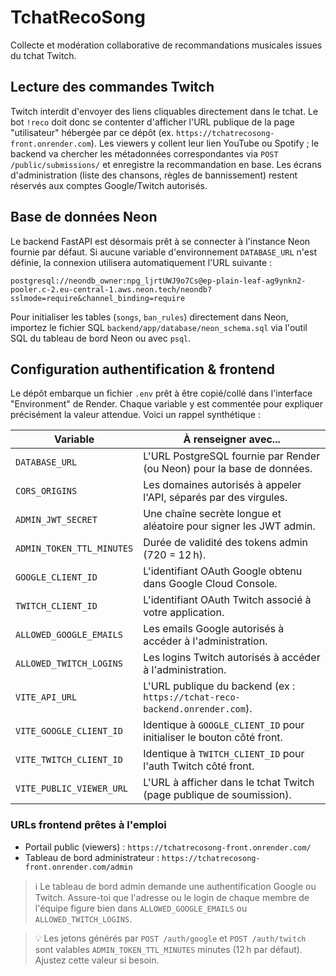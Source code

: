 # TchatRecoSong

Collecte et modération collaborative de recommandations musicales issues du tchat
Twitch.

## Lecture des commandes Twitch

Twitch interdit d'envoyer des liens cliquables directement dans le tchat. Le bot
`!reco` doit donc se contenter d'afficher l'URL publique de la page "utilisateur"
hébergée par ce dépôt (ex. `https://tchatrecosong-front.onrender.com`). Les viewers y collent
leur lien YouTube ou Spotify ; le backend va chercher les métadonnées
correspondantes via `POST /public/submissions/` et enregistre la recommandation
en base. Les écrans d'administration (liste des chansons, règles de
bannissement) restent réservés aux comptes Google/Twitch autorisés.

## Base de données Neon

Le backend FastAPI est désormais prêt à se connecter à l'instance Neon fournie par défaut. Si aucune variable d'environnement `DATABASE_URL` n'est définie, la connexion utilisera automatiquement l'URL suivante :

```
postgresql://neondb_owner:npg_ljrtUWJ9o7Cs@ep-plain-leaf-ag9ynkn2-pooler.c-2.eu-central-1.aws.neon.tech/neondb?sslmode=require&channel_binding=require
```

Pour initialiser les tables (`songs`, `ban_rules`) directement dans Neon, importez le fichier SQL `backend/app/database/neon_schema.sql` via l'outil SQL du tableau de bord Neon ou avec `psql`.

## Configuration authentification & frontend

Le dépôt embarque un fichier `.env` prêt à être copié/collé dans l'interface
"Environment" de Render. Chaque variable y est commentée pour expliquer
précisément la valeur attendue. Voici un rappel synthétique :

| Variable | À renseigner avec... |
| --- | --- |
| `DATABASE_URL` | L'URL PostgreSQL fournie par Render (ou Neon) pour la base de données. |
| `CORS_ORIGINS` | Les domaines autorisés à appeler l'API, séparés par des virgules. |
| `ADMIN_JWT_SECRET` | Une chaîne secrète longue et aléatoire pour signer les JWT admin. |
| `ADMIN_TOKEN_TTL_MINUTES` | Durée de validité des tokens admin (720 = 12 h). |
| `GOOGLE_CLIENT_ID` | L'identifiant OAuth Google obtenu dans Google Cloud Console. |
| `TWITCH_CLIENT_ID` | L'identifiant OAuth Twitch associé à votre application. |
| `ALLOWED_GOOGLE_EMAILS` | Les emails Google autorisés à accéder à l'administration. |
| `ALLOWED_TWITCH_LOGINS` | Les logins Twitch autorisés à accéder à l'administration. |
| `VITE_API_URL` | L'URL publique du backend (ex : `https://tchat-reco-backend.onrender.com`). |
| `VITE_GOOGLE_CLIENT_ID` | Identique à `GOOGLE_CLIENT_ID` pour initialiser le bouton côté front. |
| `VITE_TWITCH_CLIENT_ID` | Identique à `TWITCH_CLIENT_ID` pour l'auth Twitch côté front. |
| `VITE_PUBLIC_VIEWER_URL` | L'URL à afficher dans le tchat Twitch (page publique de soumission). |

### URLs frontend prêtes à l'emploi

- Portail public (viewers) : `https://tchatrecosong-front.onrender.com/`
- Tableau de bord administrateur : `https://tchatrecosong-front.onrender.com/admin`

> ℹ️ Le tableau de bord admin demande une authentification Google ou Twitch. Assure-toi
> que l'adresse ou le login de chaque membre de l'équipe figure bien dans
> `ALLOWED_GOOGLE_EMAILS` ou `ALLOWED_TWITCH_LOGINS`.

> 💡 Les jetons générés par `POST /auth/google` et `POST /auth/twitch` sont valables
> `ADMIN_TOKEN_TTL_MINUTES` minutes (12 h par défaut). Ajustez cette valeur si besoin.

